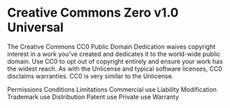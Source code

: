 Creative Commons Zero v1.0 Universal
====================================

The Creative Commons CC0 Public Domain Dedication waives copyright interest in a
work you've created and dedicates it to the world-wide public domain. Use CC0 to
opt out of copyright entirely and ensure your work has the widest reach. As with
the Unlicense and typical software licenses, CC0 disclaims warranties. CC0 is
very similar to the Unlicense.

Permissions                   Conditions          Limitations
Commercial use                                    Liability
Modification                                      Trademark use
Distribution                                      Patent use
Private use                                       Warranty
